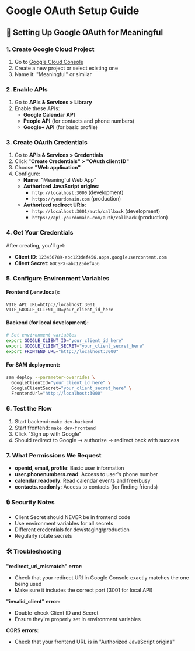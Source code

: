 # Google OAuth Setup Guide

## 🔑 Setting Up Google OAuth for Meaningful

### 1. Create Google Cloud Project

1. Go to [Google Cloud Console](https://console.cloud.google.com/)
2. Create a new project or select existing one
3. Name it: "Meaningful" or similar

### 2. Enable APIs

1. Go to **APIs & Services > Library**
2. Enable these APIs:
   - **Google Calendar API**
   - **People API** (for contacts and phone numbers)
   - **Google+ API** (for basic profile)

### 3. Create OAuth Credentials

1. Go to **APIs & Services > Credentials**
2. Click **"Create Credentials" > "OAuth client ID"**
3. Choose **"Web application"**
4. Configure:
   - **Name**: "Meaningful Web App"
   - **Authorized JavaScript origins**: 
     - `http://localhost:3000` (development)
     - `https://yourdomain.com` (production)
   - **Authorized redirect URIs**:
     - `http://localhost:3001/auth/callback` (development)
     - `https://api.yourdomain.com/auth/callback` (production)

### 4. Get Your Credentials

After creating, you'll get:
- **Client ID**: `123456789-abc123def456.apps.googleusercontent.com`
- **Client Secret**: `GOCSPX-abc123def456`

### 5. Configure Environment Variables

#### Frontend (.env.local):
```
VITE_API_URL=http://localhost:3001
VITE_GOOGLE_CLIENT_ID=your_client_id_here
```

#### Backend (for local development):
```bash
# Set environment variables
export GOOGLE_CLIENT_ID="your_client_id_here"
export GOOGLE_CLIENT_SECRET="your_client_secret_here" 
export FRONTEND_URL="http://localhost:3000"
```

#### For SAM deployment:
```bash
sam deploy --parameter-overrides \
  GoogleClientId="your_client_id_here" \
  GoogleClientSecret="your_client_secret_here" \
  FrontendUrl="http://localhost:3000"
```

### 6. Test the Flow

1. Start backend: `make dev-backend`
2. Start frontend: `make dev-frontend`
3. Click "Sign up with Google"
4. Should redirect to Google → authorize → redirect back with success

### 7. What Permissions We Request

- **openid, email, profile**: Basic user information
- **user.phonenumbers.read**: Access to user's phone number
- **calendar.readonly**: Read calendar events and free/busy
- **contacts.readonly**: Access to contacts (for finding friends)

### 🔒 Security Notes

- Client Secret should NEVER be in frontend code
- Use environment variables for all secrets
- Different credentials for dev/staging/production
- Regularly rotate secrets

### 🛠️ Troubleshooting

**"redirect_uri_mismatch" error:**
- Check that your redirect URI in Google Console exactly matches the one being used
- Make sure it includes the correct port (3001 for local API)

**"invalid_client" error:**
- Double-check Client ID and Secret
- Ensure they're properly set in environment variables

**CORS errors:**
- Check that your frontend URL is in "Authorized JavaScript origins"
